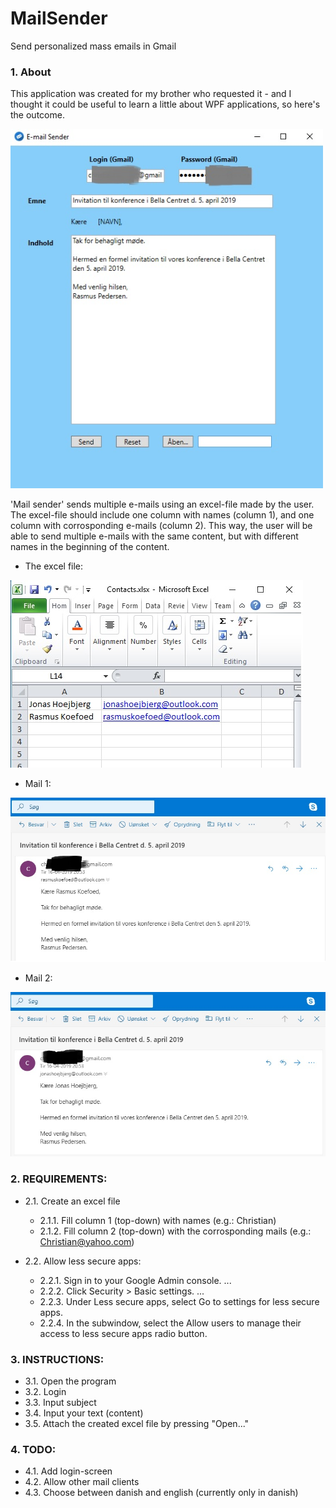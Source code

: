 # MailSender
Send personalized mass emails in Gmail

### 1. About

This application was created for my brother who requested it - and I 
thought it could be useful to learn a little about WPF applications,
so here's the outcome.

<img src="https://github.com/christianshub/MailSender/blob/master/Billeder/App.jpg" width="500">


'Mail sender' sends multiple e-mails using an excel-file made by the
user. The excel-file should include one column with names (column 1),
and one column with corrosponding e-mails (column 2). 
This way, the user will be able to send multiple e-mails with the same
content, but with different names in the beginning of the content.

- The excel file:

![](https://github.com/christianshub/MailSender/blob/master/Billeder/Excel.jpg)

- Mail 1:

![](https://github.com/christianshub/MailSender/blob/master/Billeder/Mail1.jpg)

- Mail 2:

![](https://github.com/christianshub/MailSender/blob/master/Billeder/Mail2.jpg)


### 2. REQUIREMENTS:   

- 2.1. Create an excel file
  + 2.1.1. Fill column 1 (top-down) with names (e.g.: Christian)
  + 2.1.2. Fill column 2 (top-down) with the corrosponding mails (e.g.: Christian@yahoo.com)

- 2.2. Allow less secure apps:
  + 2.2.1. Sign in to your Google Admin console. ...
  + 2.2.2. Click Security > Basic settings. ...
  + 2.2.3. Under Less secure apps, select Go to settings for less secure apps.
  + 2.2.4. In the subwindow, select the Allow users to manage their access to less secure apps radio button.

### 3. INSTRUCTIONS:

- 3.1. Open the program
- 3.2. Login
- 3.3. Input subject
- 3.4. Input your text (content)
- 3.5. Attach the created excel file by pressing "Open..."

### 4. TODO:

- 4.1. Add login-screen
- 4.2. Allow other mail clients
- 4.3. Choose between danish and english (currently only in danish)
    
